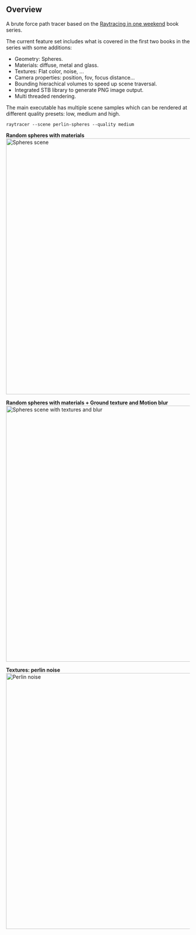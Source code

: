## Overview

A brute force path tracer based on the [Raytracing in one weekend](https://raytracing.github.io/) book series.

The current feature set includes what is covered in the first two books in the series with some additions:

- Geometry: Spheres.
- Materials: diffuse, metal and glass.
- Textures: Flat color, noise, ...
- Camera properties: position, fov, focus distance...
- Bounding hierachical volumes to speed up scene traversal.
- Integrated STB library to generate PNG image output.
- Multi threaded rendering.

The main executable has multiple scene samples which can be rendered at different quality presets: low, medium and high.

```raytracer --scene perlin-spheres --quality medium```

**Random spheres with materials**
<br/>
<img title="Spheres scene" src="images/spheres-01.jpg" width="700">

**Random spheres with materials + Ground texture and Motion blur**
<br />
<img title="Spheres scene with textures and blur" src="images/spheres-02.jpg" width="700">

**Textures: perlin noise**
<br />
<img title="Perlin noise" src="images/textures-perlin.jpg" width="700">
